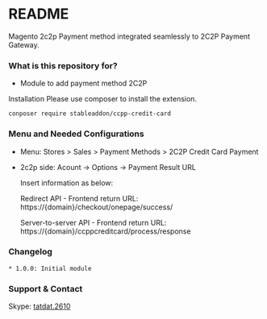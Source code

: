 # README #
Magento 2c2p Payment method integrated seamlessly to 2C2P Payment Gateway.

### What is this repository for? ###

* Module to add payment method 2C2P

Installation
    Please use composer to install the extension.
    
    conposer require stableaddon/ccpp-credit-card

### Menu and Needed Configurations ###

* Menu: Stores > Sales > Payment Methods > 2C2P Credit Card Payment

* 2c2p side:
    Acount → Options → Payment Result URL
    
    Insert information as below:
    
    Redirect API - Frontend return URL: https://{domain}/checkout/onepage/success/
    
    Server-to-server API - Frontend return URL: https://{domain}/ccppcreditcard/process/response

### Changelog ###
    * 1.0.0: Initial module
    
### Support & Contact ###
Skype: [tatdat.2610](skype:tatdat.2610)


